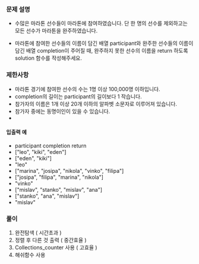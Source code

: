 ### 문제 설명
- 수많은 마라톤 선수들이 마라톤에 참여하였습니다. 단 한 명의 선수를 제외하고는 모든 선수가 마라톤을 완주하였습니다.

- 마라톤에 참여한 선수들의 이름이 담긴 배열 participant와 완주한 선수들의 이름이 담긴 배열 completion이 주어질 때, 완주하지 못한 선수의 이름을 return 하도록 solution 함수를 작성해주세요.

### 제한사항
- 마라톤 경기에 참여한 선수의 수는 1명 이상 100,000명 이하입니다.
- completion의 길이는 participant의 길이보다 1 작습니다.
- 참가자의 이름은 1개 이상 20개 이하의 알파벳 소문자로 이루어져 있습니다.
- 참가자 중에는 동명이인이 있을 수 있습니다.
- 
#### 입출력 예
- participant	completion	return
- ["leo", "kiki", "eden"]	
- ["eden", "kiki"]	 
- "leo"
- ["marina", "josipa", "nikola", "vinko", "filipa"]
- ["josipa", "filipa", "marina", "nikola"]
- "vinko"
- ["mislav", "stanko", "mislav", "ana"] 
- ["stanko", "ana", "mislav"]
- "mislav"

### 풀이
1. 완전탐색 ( 시간초과 )
2. 정렬 후 다른 것 출력 ( 중간효율 )
3. Collections_counter 사용 ( 고효율 )
4. 해쉬함수 사용
